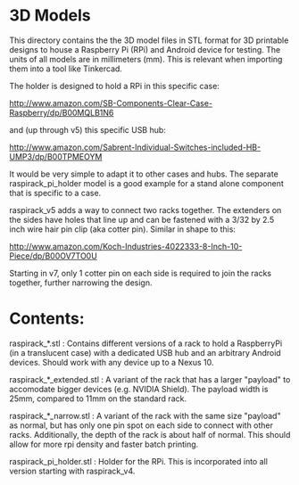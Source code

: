 3D Models
=========

This directory contains the the 3D model files in STL format for
3D printable designs to house a Raspberry Pi (RPi) and Android device
for testing.
The units of all models are in millimeters (mm). This is relevant when
importing them into a tool like Tinkercad.

The holder is designed to hold a RPi in this specific case:

  http://www.amazon.com/SB-Components-Clear-Case-Raspberry/dp/B00MQLB1N6

and (up through v5) this specific USB hub:

  http://www.amazon.com/Sabrent-Individual-Switches-included-HB-UMP3/dp/B00TPMEOYM

It would be very simple to adapt it to other cases and hubs.
The separate raspirack_pi_holder model is a good example for a stand alone
component that is specific to a case.

raspirack_v5 adds a way to connect two racks together. The extenders on the
sides have holes that line up and can be fastened with a
3/32 by 2.5 inch wire hair pin clip (aka cotter pin). Similar in shape to this:

  http://www.amazon.com/Koch-Industries-4022333-8-Inch-10-Piece/dp/B00OV7TO0U

Starting in v7, only 1 cotter pin on each side is required to join the racks together,
further narrowing the design.

Contents:
=========

raspirack_*.stl : Contains different versions of a rack to hold
                  a RaspberryPi (in a translucent case) with a dedicated
                  USB hub and an arbitrary Android devices.
                  Should work with any device up to a Nexus 10.

raspirack_*_extended.stl : A variant of the rack that has a larger "payload"
                           to accomodate bigger devices (e.g. NVIDIA Shield).
                           The payload width is 25mm, compared to 11mm on the
                           standard rack.

raspirack_*_narrow.stl : A variant of the rack with the same size "payload"
                          as normal, but has only one pin spot on each side
                          to connect with other racks.  Additionally, the
                          depth of the rack is about half of normal. This
                          should allow for more rpi density and faster batch
                          printing.


raspirack_pi_holder.stl : Holder for the RPi. This is incorporated into
                  all version starting with raspirack_v4.
